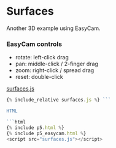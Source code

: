 
<script src="surfaces.js"></script>

# Surfaces

Another 3D example using EasyCam.

### EasyCam controls

* rotate: left-click drag
* pan: middle-click / 2-finger drag
* zoom: right-click / spread drag
* reset: double-click

<center>
<main></main>
</center>

[surfaces.js](surfaces.js)

```javascript
{% include_relative surfaces.js %} ```

HTML

```html
{% include p5.html %}
{% include p5_easycam.html %}
<script src="surfaces.js"></script>
```

